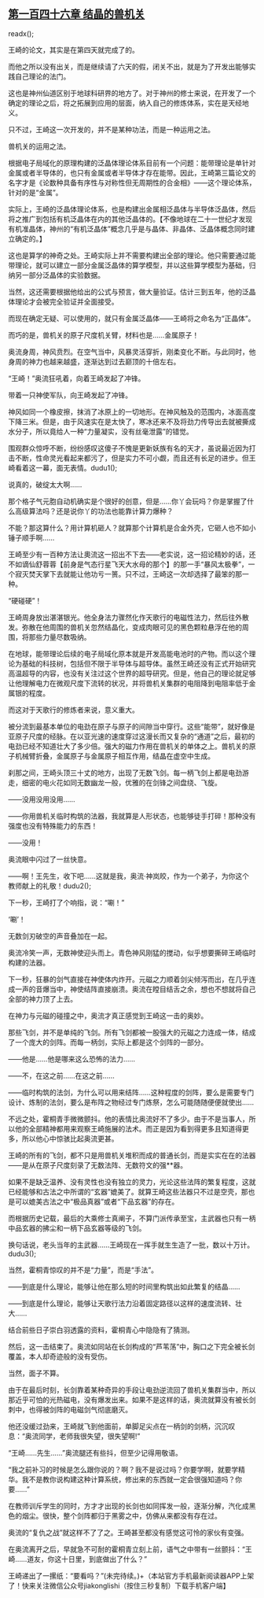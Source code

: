 ## [第一百四十六章 结晶的兽机关](https://www.xxbiquge.com/11_11207/9136760.html)
readx();

  王崎的论文，其实是在第四天就完成了的。

  而他之所以没有出关，而是继续请了六天的假，闭关不出，就是为了开发出能够实践自己理论的法门。

  这也是神州仙道区别于地球科研界的地方了。对于神州的修士来说，在开发了一个确定的理论之后，将之拓展到应用的层面，纳入自己的修炼体系，实在是天经地义。

  只不过，王崎这一次开发的，并不是某种功法，而是一种运用之法。

  兽机关的运用之法。

  根据电子局域化的原理构建的泛晶体理论体系目前有一个问题：能带理论是单针对金属或者半导体的，也只有金属或者半导体才存在能带。因此，王崎第三篇论文的名字才是《论数种具备有序性与对称性但无周期性的合金相》——这个理论体系，针对的是“金属”。

  实际上，王崎的泛晶体理论体系，也是构建出金属相泛晶体与半导体泛晶体，然后将之推广到包括有机泛晶体在内的其他泛晶体的。【不像地球在二十一世纪才发现有机准晶体，神州的“有机泛晶体”概念几乎是与晶体、非晶体、泛晶体概念同时建立确定的。】

  这也是算学的神奇之处。王崎实际上并不需要构建出全部的理论。他只需要通过能带理论，就可以建立一部分金属泛晶体的算学模型，并以这些算学模型为基础，归纳另一部分泛晶体的实验数据。

  当然，这还需要根据他给出的公式与预言，做大量验证。估计三到五年，他的泛晶体理论才会被完全验证并全面接受。

  而现在确定无疑、可以使用的，就只有金属泛晶体——王崎将之命名为“正晶体”。

  而巧的是，兽机关的原子尺度机关臂，材料也是……金属原子！

  奥流身周，神风贲烈。在空气当中，风暴灵活穿折，刚柔变化不断。与此同时，他身周的神力也越来越盛，逐渐达到过去巅顶的十倍左右。

  “王崎！”奥流狂吼着，向着王崎发起了冲锋。

  带着一只神使军队，向王崎发起了冲锋。

  神风如同一个橡皮擦，抹消了冰原上的一切地形。在神风触及的范围内，冰面高度下降三米。但是，由于风速实在是太快了，寒冰还来不及将劲力传导出去就被撕成水分子，所以竟给人一种“力量凝实，没有丝毫泄露”的错觉。

  围观群众惊呼不断，纷纷感叹这傻子不愧是更新妖族有名的天才，虽说最近因为打击不断，性命灵光看起来都污了，但是实力不可小觑，而且还有长足的进步。但王崎看着这一幕，面无表情。dudu1();

  说真的，破绽太大啊……

  那个格子气元胞自动机确实是个很好的创意，但是……你丫会玩吗？你是掌握了什么高级算法吗？还是说你丫的功法也能靠计算力爆种？

  不能？那这算什么？用计算机砸人？就算那个计算机是合金外壳，它砸人也不如小锤子顺手啊……

  王崎至少有一百种方法让奧流这一招出不下去——老实说，这一招论精妙的话，还不如谪仙舒蓉蓉【前身是气态行星飞天大水母的那个】的那一手“暴风太极拳”，一个寂灭焚天掌下去就能让他功亏一篑。只不过，王崎这一次却选择了最笨的那一种。

  “硬碰硬”！

  王崎周身放出湛湛银光。他全身法力骤然化作天歌行的电磁性法力，然后往外散发。弥散在他周围的兽机关忽然结晶化，变成肉眼可见的黑色颗粒悬浮在他的周围，将那些力量尽数吸纳。

  在地球，能带理论后续的电子局域化原本就是开发高能电池时的产物。而以这个理论为基础的科技树，包括但不限于半导体与超导体。虽然王崎还没有正式开始研究高温超导的内容，也没有关注过这个世界的超导研究。但是，他自己的理论就足够让他理解电力在微观尺度下流转的状况，并将兽机关集群的电阻降到电阻率低于金属银的程度。

  而这对于天歌行的修炼者来说，意义重大。

  被分流到最基本单位的电劲在原子与原子的间隙当中穿行。这些“能带”，就好像是亚原子尺度的经脉。在以亚光速的速度穿过这漫长而又复杂的“通道”之后，最初的电劲已经不知道壮大了多少倍。强大的磁力作用在兽机关的单体之上。兽机关的原子机械臂折叠，金属原子与金属原子相互作用，结晶在虚空中生成。

  刹那之间，王崎头顶三十丈的地方，出现了无数飞剑。每一柄飞剑上都是电劲游走，细密的电火花如同无数幽龙一般，优雅的在剑锋之间盘绕、飞旋。

  ——没用没用没用……

  ——你用兽机关临时构筑的法器，我就算是人形状态，也能够徒手打碎！那种没有强度也没有特殊能力的东西！

  ——没用！

  奥流眼中闪过了一丝快意。

  ——啊！王先生，收下吧……这就是我，奥流·神岚皎，作为一个弟子，为你这个教师献上的礼敬！dudu2();

  下一秒，王崎打了个响指，说：“唰！”

  ‘唰’！

  无数剑刃破空的声音叠加在一起。

  奥流冷笑一声，无数神使迎头而上。青色神风刚猛的搅动，似乎想要撕碎王崎临时构建的法器。

  下一秒，狂暴的剑气直接在神使体内炸开。元磁之力顺着剑尖倾泻而出，在几乎连成一声的音爆当中，神使结阵直接崩溃。奥流在瞠目结舌之余，想也不想就将自己全部的神力顶了上去。

  在神力与元磁的碰撞之中，奥流才真正感觉到王崎这一击的奥妙。

  那些飞剑，并不是单纯的飞剑。所有飞剑都被一股强大的元磁之力连成一体，结成了一个庞大的剑阵。而每一柄剑，实际上都是这个剑阵的一部分。

  ——他是……他是哪来这么恐怖的法力……

  ——不，在这之前……在这之前……

  ——临时构筑的法剑，为什么可以用来结阵……这种程度的剑阵，要么是需要专门设计、炼制的法剑，要么是布阵之物经过专门炼祭，怎么可能随随便便就使出……

  不远之处，霍桐青手微微颤抖。他的表情比奥流好不了多少。由于不是当事人，所以他的全部精神都用来观察王崎施展的法术。而正是因为看到得更多且知道得更多，所以他心中惊骇比起奥流更甚。

  王崎的所有的飞剑，都不只是用兽机关堆积而成的普通长剑，而是实实在在的法器——是从在原子尺度刻录了无数法阵、无数符文的强**器。

  如果不是缺乏温养、没有灵性也没有独立的灵力，光论这些法阵的繁复程度，这就已经能够和古法之中所谓的“玄器”媲美了。就算王崎这些法器只不过是空壳，那也是可以媲美古法之中“极品真器”或者“下品玄器”的存在。

  而根据历史记载，最后的大乘修士真阐子，不算门派传承至宝，主武器也只有一柄中品玄器的拂尘和一柄下品玄器等级的飞剑。

  换句话说，老头当年的主武器……王崎现在一挥手就生生造了一批，数以十万计。dudu3();

  当然，霍桐青惊叹的并不是“力量”，而是“手法”。

  ——到底是什么理论，能够让他在那么短的时间里构筑出如此繁复的结晶……

  ——到底是什么理论，能够让天歌行法力沿着固定路径以这样的速度流转、壮大……

  结合前些日子崇白羽透露的资料，霍桐青心中隐隐有了猜测。

  然后，这一击结束了。奥流如同站在长剑构成的“芦苇荡”中，胸口之下完全被长剑覆盖，本人却奇迹般的没有受伤。

  当然，面子不算。

  由于在最后时刻，长剑靠着某种奇异的手段让电劲逆流回了兽机关集群当中，所以那近乎可怕的光热磁电，没有爆发出来。如果不是这样的话，奥流就算没有被长剑刺中，也得被剑阵的电磁剑气彻底磨灭。

  他还没缓过劲来，王崎就飞到他面前，单脚足尖点在一柄剑的剑柄，沉沉叹息：“奥流同学，老师我很失望，很失望啊!”

  “王崎……先生……”奥流腿还有些抖，但至少记得用敬语。

  “我之前补习的时候是怎么跟你说的？啊？我不是说过吗？你要学啊，就要学精华。我不是教你说构建这种计算系统，修出来的东西就一定会很强知道吗？你要……”

  在教师训斥学生的同时，方才才出现的长剑也如同挥发一般，逐渐分解，汽化成黑色的烟尘。很快，整个剑阵都归于黑雾之中，仿佛从来都没有存在过。

  奥流的“复仇之战”就这样不了了之。王崎甚至都没有感觉这可怜的家伙有变强。

  在奥流离开之后，早就急不可耐的霍桐青立刻上前，语气之中带有一丝颤抖：“王崎……道友，你这十日里，到底做出了什么？”

  王崎递出了一摞纸：“要看吗？”(未完待续。)\+（本站官方手机最新阅读器APP上架了！快来关注微信公众号jiakonglishi（按住三秒复制）下载手机客户端】
